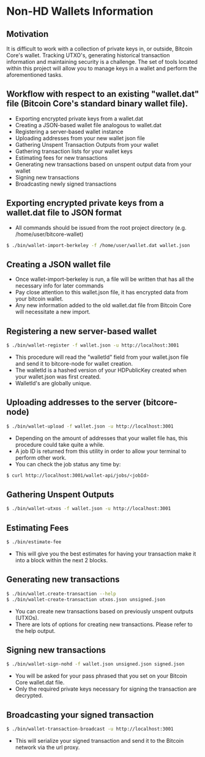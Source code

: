 # Non-HD Wallets Information

## Motivation

It is difficult to work with a collection of private keys in, or outside, Bitcoin Core's wallet. Tracking UTXO's, generating historical transaction information and maintaining security is a challenge. The set of tools located within this project will allow you to manage keys in a wallet and perform the aforementioned tasks.


## Workflow with respect to an existing "wallet.dat" file (Bitcoin Core's standard binary wallet file).

* Exporting encrypted private keys from a wallet.dat
* Creating a JSON-based wallet file analogous to wallet.dat
* Registering a server-based wallet instance
* Uploading addresses from your new wallet json file
* Gathering Unspent Transaction Outputs from your wallet
* Gathering transaction lists for your wallet keys
* Estimating fees for new transactions
* Generating new transactions based on unspent output data from your wallet
* Signing new transactions
* Broadcasting newly signed transactions

## Exporting encrypted private keys from a wallet.dat file to JSON format

* All commands should be issued from the root project directory (e.g. /home/user/bitcore-wallet)

```bash
$ ./bin/wallet-import-berkeley -f /home/user/wallet.dat wallet.json
```

## Creating a JSON wallet file

* Once wallet-import-berkeley is run, a file will be written that has all the necessary info for later commands
* Pay close attention to this wallet.json file, it has encrypted data from your bitcoin wallet.
* Any new information added to the old wallet.dat file from Bitcoin Core will necessitate a new import.

## Registering a new server-based wallet

```bash
$ ./bin/wallet-register -f wallet.json -u http://localhost:3001
```

* This procedure will read the "walletId" field from your wallet.json file and send it to bitcore-node for wallet creation.
* The walletId is a hashed version of your HDPublicKey created when your wallet.json was first created.
* WalletId's are globally unique.

## Uploading addresses to the server (bitcore-node)

```bash
$ ./bin/wallet-upload -f wallet.json -u http://localhost:3001
```

* Depending on the amount of addresses that your wallet file has, this procedure could take quite a while.
* A job ID is returned from this utility in order to allow your terminal to perform other work.
* You can check the job status any time by:

```bash
$ curl http://localhost:3001/wallet-api/jobs/<jobId>
```

## Gathering Unspent Outputs

```bash
$ ./bin/wallet-utxos -f wallet.json -u http://localhost:3001
```

## Estimating Fees

```bash
$ ./bin/estimate-fee
```

* This will give you the best estimates for having your transaction make it into a block within the next 2 blocks.

## Generating new transactions

```bash
$ ./bin/wallet.create-transaction --help
$ ./bin/wallet-create-transaction utxos.json unsigned.json
```

* You can create new transactions based on previously unspent outputs (UTXOs).
* There are lots of options for creating new transactions. Please refer to the help output.

## Signing new transactions

```bash
$ ./bin/wallet-sign-nohd -f wallet.json unsigned.json signed.json
```

* You will be asked for your pass phrased that you set on your Bitcoin Core wallet.dat file.
* Only the required private keys necessary for signing the transaction are decrypted.

## Broadcasting your signed transaction

```bash
$ ./bin/wallet-transaction-broadcast -u http://localhost:3001
```

* This will serialize your signed transaction and send it to the Bitcoin network via the url proxy.

